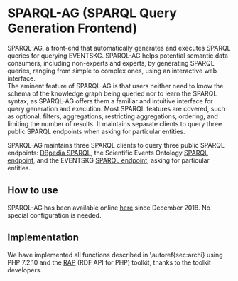 # SPARQL-AG (SPARQL Query Generation Frontend)

SPARQL-AG, a front-end that automatically generates and executes SPARQL queries for querying EVENTSKG.
SPARQL-AG helps potential semantic data consumers, including non-experts and experts, by generating SPARQL queries, ranging from simple to complex ones, using an interactive web interface.  
The eminent feature of SPARQL-AG is that users neither need to know the schema of the knowledge graph being queried nor to learn the SPARQL syntax, as SPARQL-AG offers them a familiar and intuitive interface for query generation and execution.
Most SPARQL features are covered, such as optional, filters, aggregations, restricting aggregations, ordering, and limiting the number of results.
It maintains separate clients to query three public SPARQL endpoints when asking for particular entities.

SPARQL-AG maintains three SPARQL clients to query three public SPARQL endpoints: [DBpedia SPARQL](https://dbpedia.org/sparql), the Scientific Events Ontology [SPARQL endpoint](http://kddste.sda.tech/SEOontology/sparql), and the EVENTSKG [SPARQL endpoint](http://kddste.sda.tech/sparql), asking for particular entities.

## How to use

SPARQL-AG has been available online [here](http://kddste.sda.tech/SER-Service/SPARQL-AG/test/SPARQL-AG.php) since December 2018. 
No special configuration is needed.

## Implementation

We have implemented all functions described in \autoref{sec:archi} using PHP 7.2.10 and
the [RAP](http://wifo5-03.informatik.uni-mannheim.de/bizer/rdfapi/index.html) (RDF API for PHP) toolkit, thanks to the toolkit developers. 
